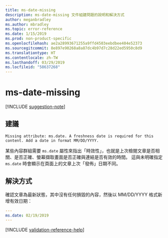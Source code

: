 ```yaml
---
title: ms-date-missing
description: ms-date-missing 文件組建問題的說明和解決方式
author: meganbradley
ms.author: mbradley
ms.topic: error-reference
ms.date: 1/15/2019
ms.prod: non-product-specific
ms.openlocfilehash: ae2a28993671255a9ffd4503eebdbee404e52373
ms.sourcegitcommit: 8e897e90268a8a87dc4b97d7c28d22ed5950c8d9
ms.translationtype: HT
ms.contentlocale: zh-TW
ms.lasthandoff: 03/29/2019
ms.locfileid: "58637268"
---
```

# <a name="ms-date-missing"></a>ms-date-missing

[!INCLUDE [suggestion-note](includes/suggestion-note.md)]

## <a name="suggestion"></a>建議

`Missing attribute: ms.date. A freshness date is required for this content. Add a date in format MM/DD/YYYY.`

某些內容群組需要 `ms.date` 屬性來指出「時效性」，也就是上次檢閱文章是否相關、是否正確、螢幕擷取畫面是否正確與連結是否有效的時間。 這與未明確指定 `ms.date` 時會顯示在頁面上的文章上次「發佈」日期不同。

## <a name="resolution"></a>解決方式

確認文章為最新狀態，其中沒有任何損毀的內容，然後以 MM/DD/YYYY 格式新增有效日期：

```yml
---
ms.date: 02/19/2019
---
```

<!--make sure to add this file to your includes folder and verify the path-->
[!INCLUDE [validation-reference-help](includes/validation-reference-help.md)]

